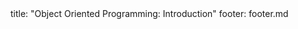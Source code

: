 <frontmatter>
title: "Object Oriented Programming: Introduction"
footer: footer.md
</frontmatter>

<include src="navbar.md" boilerplate />

<include src="container-inPage-asFlat.md" boilerplate />